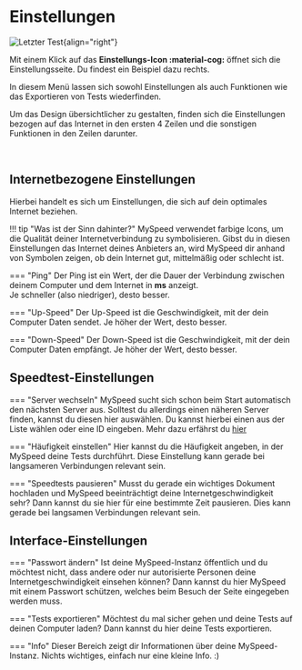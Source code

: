 # Einstellungen

![Letzter Test](/assets/images/settings.png){align="right"}

Mit einem Klick auf das **Einstellungs-Icon :material-cog:** öffnet sich die Einstellungsseite. Du findest ein Beispiel
dazu rechts.

In diesem Menü lassen sich sowohl Einstellungen als auch Funktionen wie das Exportieren von Tests wiederfinden.

Um das Design übersichtlicher zu gestalten, finden sich die Einstellungen bezogen auf das Internet in den ersten 4
Zeilen und die sonstigen Funktionen in den Zeilen darunter.

<br clear="both" />

## Internetbezogene Einstellungen

Hierbei handelt es sich um Einstellungen, die sich auf dein optimales Internet beziehen.

!!! tip "Was ist der Sinn dahinter?"
    MySpeed verwendet farbige Icons, um die Qualität deiner Internetverbindung zu symbolisieren. Gibst du in diesen
    Einstellungen das Internet deines Anbieters an, wird MySpeed dir anhand von Symbolen zeigen, ob dein Internet gut,
    mittelmäßig oder schlecht ist.

=== "Ping"
    Der Ping ist ein Wert, der die Dauer der Verbindung zwischen deinem Computer und dem Internet in **ms** anzeigt.  
    Je schneller (also niedriger), desto besser.

=== "Up-Speed"
    Der Up-Speed ist die Geschwindigkeit, mit der dein Computer Daten sendet. Je höher der Wert, desto besser.

=== "Down-Speed"
    Der Down-Speed ist die Geschwindigkeit, mit der dein Computer Daten empfängt. Je höher der Wert, desto besser.

## Speedtest-Einstellungen

=== "Server wechseln"
    MySpeed sucht sich schon beim Start automatisch den nächsten Server aus. Solltest du allerdings einen näheren
    Server finden, kannst du diesen hier auswählen. Du kannst hierbei einen aus der Liste wählen oder eine ID eingeben.
    Mehr dazu erfährst du [hier](https://www.ookla.com/network)

=== "Häufigkeit einstellen"
    Hier kannst du die Häufigkeit angeben, in der MySpeed deine Tests durchführt. Diese Einstellung kann gerade bei
    langsameren Verbindungen relevant sein.

=== "Speedtests pausieren"
    Musst du gerade ein wichtiges Dokument hochladen und MySpeed beeinträchtigt deine Internetgeschwindigkeit sehr? Dann
    kannst du sie hier für eine bestimmte Zeit pausieren. Dies kann gerade bei langsamen Verbindungen relevant sein.

## Interface-Einstellungen

=== "Passwort ändern"
    Ist deine MySpeed-Instanz öffentlich und du möchtest nicht, dass andere oder nur autorisierte Personen deine Internetgeschwindigkeit
    einsehen können? Dann kannst du hier MySpeed mit einem Passwort schützen, welches beim Besuch der Seite eingegeben werden muss.

=== "Tests exportieren"
    Möchtest du mal sicher gehen und deine Tests auf deinen Computer laden? Dann kannst du hier deine Tests exportieren.

=== "Info"
    Dieser Bereich zeigt dir Informationen über deine MySpeed-Instanz. Nichts wichtiges, einfach nur eine kleine Info. :)